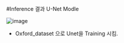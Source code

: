 #Inference 결과 U-Net Modle

![image](https://github.com/KKH028/Unet_trained_model/assets/166976971/55a5fdfb-eaad-44b8-958f-024c5386695b)

- Oxford_dataset 으로 Unet을 Training 시킴.
